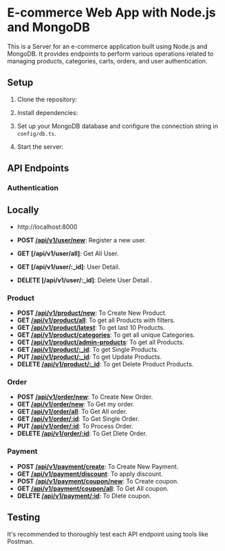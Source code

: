 # E-commerce Web App with Node.js and MongoDB 

This is a Server for an e-commerce application built using Node.js and MongoDB. It provides endpoints to perform various operations related to managing products, categories, carts, orders, and user authentication.

## Setup

1. Clone the repository:

2. Install dependencies:

3. Set up your MongoDB database and configure the connection string in `config/db.ts`.


4. Start the server:

## API Endpoints

### Authentication
## Locally
- http://localhost:8000

- **POST [/api/v1/user/new](http://localhost:8000/api/v1/user/new)**: Register a new user.
- **GET [/api/v1/user/all]**: Get All User.
- **GET [/api/v1/user/:_id]**: User Detail.
- **DELETE [/api/v1/user/:_id]**: Delete User Detail  .

### Product 

- **POST [/api/v1/product/new](http://localhost:8000/api/v1/product/new)**: To Create New Product.
- **GET [/api/v1/product/all](http://localhost:8000/api/v1/product/all)**: To get all Products with filters.
- **GET [/api/v1/product/latest](http://localhost:8000/api/v1/product/latest)**: To get last 10 Products.
- **GET [/api/v1/product/categories](http://localhost:8000/api/v1/product/categories)**: To get all unique Categories.
- **GET [/api/v1/product/admin-products](http://localhost:8000/api/v1/product/admin-products)**: To get all Products.
- **GET [/api/v1/product/:_id](http://localhost:8000/api/v1/product/65ddf358fb1d49b9242946e5)**: To get Single Products.
- **PUT [/api/v1/product/:_id](http://localhost:8000/api/v1/product/65ddf358fb1d49b9242946e5)**: To get Update Products.
- **DELETE [/api/v1/product/:_id](http://localhost:8000/api/v1/product/65ddf358fb1d49b9242946e5)**: To get Delete Product Products.


### Order

- **POST [/api/v1/order/new](http://localhost:8000/api/v1/order/new)**: To Create New Order.
- **GET [/api/v1/order/new](http://localhost:8000/api/v1/order/my)**: To Get my order.
- **GET [/api/v1/order/all](http://localhost:8000/api/v1/order/all)**: To Get All order.
- **GET [/api/v1/order/:id](http://localhost:8000/api/v1/order/596ddf358fb1d49b92466j5)**: To Get Single Order.
- **PUT [/api/v1/order/:id](http://localhost:8000/api/v1/order/596ddf358fb1d49b92466j5)**: To Process  Order.
- **DELETE [/api/v1/order/:id](http://localhost:8000/api/v1/order/596ddf358fb1d49b92466j5)**: To Get Dlete Order.


### Payment

- **POST [/api/v1/payment/create](http://localhost:8000/api/v1/payment/create)**: To Create New Payment.
- **GET [/api/v1/payment/discount](http://localhost:8000/api/v1/payment/discount)**: To apply discount.
- **POST [/api/v1/payment/coupon/new](http://localhost:8000/api/v1/payment/all)**: To Create coupon.
- **GET [/api/v1/payment/coupon/all](http://localhost:8000/api/v1/payment/596ddf358fb1sj566ssh)**: To Get All coupon.
- **DELETE [/api/v1/payment/:id](http://localhost:8000/api/v1/payment/596ddf358fb1sj566ssh)**: To  Dlete coupon.



## Testing

It's recommended to thoroughly test each API endpoint using tools like Postman. 
